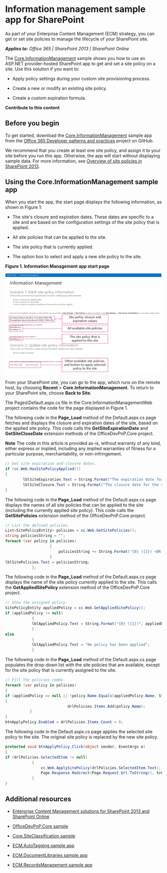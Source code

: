# Information management sample app for SharePoint
As part of your Enterprise Content Management (ECM) strategy, you can get or set site policies to manage the lifecycle of your SharePoint site.

    
 _**Applies to:** Office 365 | SharePoint 2013 | SharePoint Online_

    
The [Core.InformationManagement](https://github.com/OfficeDev/PnP/tree/master/Samples/Core.InformationManagement) sample shows you how to use an ASP.NET provider-hosted SharePoint app to get and set a site policy on a site. Use this solution if you want to:
    

- Apply policy settings during your custom site provisioning process. 
    
- Create a new or modify an existing site policy.
    
- Create a custom expiration formula. 
    
 **Contribute to this content**

    

## Before you begin
<a name="sectionSection0"> </a>

To get started, download the  [Core.InformationManagement](https://github.com/OfficeDev/PnP/tree/master/Samples/Core.InformationManagement) sample app from the [Office 365 Developer patterns and practices](https://github.com/OfficeDev/PnP/tree/dev) project on GitHub.

We recommend that you create at least one site policy, and assign it to your site before you run this app. Otherwise, the app will start without displaying sample data. For more information, see  [Overview of site policies in SharePoint 2013](http://technet.microsoft.com/en-US/library/jj219569%28v=office.15%29.aspx).


## Using the Core.InformationManagement sample app
<a name="sectionSection1"> </a>

When you start the app, the start page displays the following information, as shown in Figure 1:


- The site's closure and expiration dates. These dates are specific to a site and are based on the configuration settings of the site policy that is applied.
    
- All site policies that can be applied to the site.
    
- The site policy that is currently applied.
    
- The option box to select and apply a new site policy to the site.
    

**Figure 1. Information Management app start page**

![Screenshot of the app start page, with site policy closure and expiration values, available and applied site policies, and other policies to apply highlighted.](media/8c5f39f7-700d-4300-bcc4-9ed9edf0e155.png)

From your SharePoint site, you can go to the app, which runs on the remote host, by choosing  **Recent** > **Core.InformationManagement**. To return to your SharePoint site, choose  **Back to Site**.

The Pages\Default.aspx.cs file in the Core.InformationManagementWeb project contains the code for the page displayed in Figure 1. 

The following code in the  **Page_Load** method of the Default.aspx.cs page fetches and displays the closure and expiration dates of the site, based on the applied site policy. This code calls the **GetSiteExpirationDate** and **GetSiteCloseDate** extension methods of the OfficeDevPnP.Core project.


    
**Note**  The code in this article is provided as-is, without warranty of any kind, either express or implied, including any implied warranties of fitness for a particular purpose, merchantability, or non-infringement.




```C#
// Get site expiration and closure dates.
if (cc.Web.HasSitePolicyApplied())
{
        lblSiteExpiration.Text = String.Format("The expiration date for the site is {0}", cc.Web.GetSiteExpirationDate());
        lblSiteClosure.Text = String.Format("The closure date for the site is {0}", cc.Web.GetSiteCloseDate());
}

```

The following code in the  **Page_Load** method of the Default.aspx.cs page displays the names of all site policies that can be applied to the site (including the currently applied site policy). This code calls the **GetSitePolicies** extension method of the OfficeDevPnP.Core project.




```C#
// List the defined policies.
List<SitePolicyEntity> policies = cc.Web.GetSitePolicies();
string policiesString = "";
foreach (var policy in policies)
                    {
                        policiesString += String.Format("{0} ({1}) <BR />", policy.Name, policy.Description);
                    }
lblSitePolicies.Text = policiesString;
            };

```

The following code in the  **Page_Load** method of the Default.aspx.cs page displays the name of the site policy currently applied to the site. This calls the **GetAppliedSitePolicy** extension method of the OfficeDevPnP.Core project.




```C#
// Show the assigned policy.
SitePolicyEntity appliedPolicy = cc.Web.GetAppliedSitePolicy();
if (appliedPolicy != null)
            {
            lblAppliedPolicy.Text = String.Format("{0} ({1})", appliedPolicy.Name, appliedPolicy.Description);
            }
else
            {
            lblAppliedPolicy.Text = "No policy has been applied";
            }

```

The following code in the  **Page_Load** method of the Default.aspx.cs page populates the drop-down list with the site policies that are available, except for the site policy that is currently assigned to the site.




```C#
// Fill the policies combo.
foreach (var policy in policies)
{
if (appliedPolicy == null || !policy.Name.Equals(appliedPolicy.Name, StringComparison.InvariantCultureIgnoreCase))
{
                            drlPolicies.Items.Add(policy.Name);
           }
}
btnApplyPolicy.Enabled = drlPolicies.Items.Count > 0;


```

The following code in the Default.aspx.cs page applies the selected site policy to the site. The original site policy is replaced by the new site policy. 




```C#
protected void btnApplyPolicy_Click(object sender, EventArgs e)
{
if (drlPolicies.SelectedItem != null)
            {
                cc.Web.ApplySitePolicy(drlPolicies.SelectedItem.Text);
                Page.Response.Redirect(Page.Request.Url.ToString(), true);
            }
}

```


## Additional resources
<a name="bk_addresources"> </a>


-  [Enterprise Content Management solutions for SharePoint 2013 and SharePoint Online](https://msdn.microsoft.com/en-us/library/dn904530(v=office.15).aspx)
    
-  [OfficeDevPnP.Core sample](https://github.com/OfficeDev/PnP-Sites-Core/tree/master/Core)
    
-  [Core.SiteClassification sample](https://github.com/OfficeDev/PnP/tree/master/Samples/Core.SiteClassification)
    
-  [ECM.AutoTagging sample app](https://github.com/OfficeDev/PnP/tree/master/Samples/ECM.AutoTagging)
    
-  [ECM.DocumentLibraries sample app](https://github.com/OfficeDev/PnP/tree/master/Samples/ECM.DocumentLibraries)
    
-  [ECM.RecordsManagement sample app](https://github.com/OfficeDev/PnP/tree/master/Samples/ECM.RecordsManagement)
    
